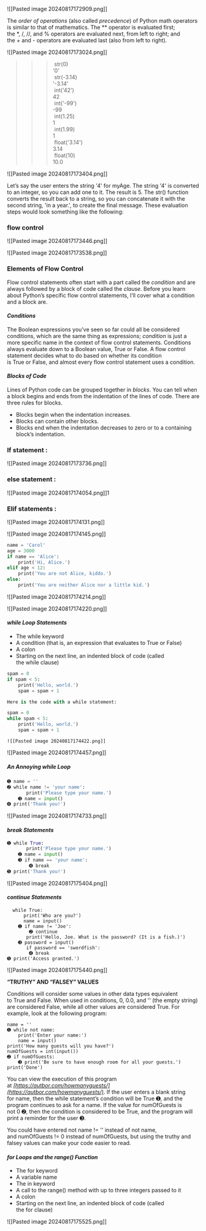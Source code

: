 ![[Pasted image 20240817172909.png]]

The _order of operations_ (also called _precedence_) of Python math operators is similar to that of mathematics. The ** operator is evaluated first; the *, /, //, and % operators are evaluated next, from left to right; and the + and - operators are evaluated last (also from left to right).

![[Pasted image 20240817173024.png]]

>>> str(0)  
'0'  
>>> str(-3.14)  
'-3.14'  
>>> int('42')  
42  
>>> int('-99')  
-99  
>>> int(1.25)  
1  
>>> int(1.99)  
1  
>>> float('3.14')  
3.14  
>>> float(10)  
10.0

![[Pasted image 20240817173404.png]]

Let’s say the user enters the string '4' for myAge. The string '4' is converted to an integer, so you can add one to it. The result is 5. The str() function converts the result back to a string, so you can concatenate it with the second string, 'in a year.', to create the final message. These evaluation steps would look something like the following:

### flow control

![[Pasted image 20240817173446.png]]

![[Pasted image 20240817173538.png]]

### **Elements of Flow Control**

Flow control statements often start with a part called the _condition_ and are always followed by a block of code called the _clause_. Before you learn about Python’s specific flow control statements, I’ll cover what a condition and a block are.

#### **_Conditions_**

The Boolean expressions you’ve seen so far could all be considered conditions, which are the same thing as expressions; _condition_ is just a more specific name in the context of flow control statements. Conditions always evaluate down to a Boolean value, True or False. A flow control statement decides what to do based on whether its condition is True or False, and almost every flow control statement uses a condition.

#### **_Blocks of Code_**

Lines of Python code can be grouped together in _blocks_. You can tell when a block begins and ends from the indentation of the lines of code. There are three rules for blocks.

- Blocks begin when the indentation increases.
- Blocks can contain other blocks.
- Blocks end when the indentation decreases to zero or to a containing block’s indentation.


### If statement :

![[Pasted image 20240817173736.png]]

### else statement :

![[Pasted image 20240817174054.png]]1

### Elif statements :

![[Pasted image 20240817174131.png]]

![[Pasted image 20240817174145.png]]

```python
name = 'Carol'  
age = 3000  
if name == 'Alice':  
    print('Hi, Alice.')  
elif age < 12:  
    print('You are not Alice, kiddo.')  
else:  
    print('You are neither Alice nor a little kid.')
```

![[Pasted image 20240817174214.png]]

![[Pasted image 20240817174220.png]]

#### **_while Loop Statements_**

- The while keyword
- A condition (that is, an expression that evaluates to True or False)
- A colon
- Starting on the next line, an indented block of code (called the while clause)

```python
spam = 0  
if spam < 5:  
    print('Hello, world.')  
    spam = spam + 1

Here is the code with a while statement:

spam = 0  
while spam < 5:  
    print('Hello, world.')  
    spam = spam + 1
```

	![[Pasted image 20240817174422.png]]

![[Pasted image 20240817174457.png]]

##### **An Annoying while Loop**

```python
➊ name = ''  
➋ while name != 'your name':  
       print('Please type your name.')  
    ➌ name = input()  
➍ print('Thank you!')
```
![[Pasted image 20240817174733.png]]

#### **_break Statements_**

```python
➊ while True:  
       print('Please type your name.')  
    ➋ name = input()  
    ➌ if name == 'your name':  
        ➍ break  
➎ print('Thank you!')
```

![[Pasted image 20240817175404.png]]

#### **_continue Statements_**

```
  while True:  
      print('Who are you?')  
      name = input()  
    ➊ if name != 'Joe':  
        ➋ continue  
       print('Hello, Joe. What is the password? (It is a fish.)')  
    ➌ password = input()  
       if password == 'swordfish':  
        ➍ break  
➎ print('Access granted.')

```
![[Pasted image 20240817175440.png]]


**“TRUTHY” AND “FALSEY” VALUES**

Conditions will consider some values in other data types equivalent to True and False. When used in conditions, 0, 0.0, and '' (the empty string) are considered False, while all other values are considered True. For example, look at the following program:

```
name = ''  
➊ while not name:  
    print('Enter your name:')  
    name = input()  
print('How many guests will you have?')  
numOfGuests = int(input())  
➋ if numOfGuests:  
    ➌ print('Be sure to have enough room for all your guests.')  
print('Done')
```

You can view the execution of this program at _[https://autbor.com/howmanyguests/](https://autbor.com/howmanyguests/)_. If the user enters a blank string for name, then the while statement’s condition will be True ➊, and the program continues to ask for a name. If the value for numOfGuests is not 0 ➋, then the condition is considered to be True, and the program will print a reminder for the user ➌.

You could have entered not name != '' instead of not name, and numOfGuests != 0 instead of numOfGuests, but using the truthy and falsey values can make your code easier to read.

#### **_for Loops and the range() Function_**

- The for keyword
- A variable name
- The in keyword
- A call to the range() method with up to three integers passed to it
- A colon
- Starting on the next line, an indented block of code (called the for clause)

![[Pasted image 20240817175525.png]]

